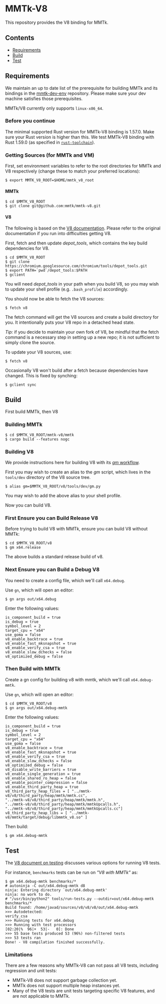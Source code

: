 # MMTk-V8

This repository provides the V8 binding for MMTk.

## Contents

* [Requirements](#requirements)
* [Build](#build)
* [Test](#test)

## Requirements

We maintain an up to date list of the prerequisite for building MMTk and its bindings in the [mmtk-dev-env](https://github.com/mmtk/mmtk-dev-env) repository.
Please make sure your dev machine satisfies those prerequisites.

MMTk/V8 currently only supports `linux-x86_64`.

### Before you continue

The minimal supported Rust version for MMTk-V8 binding is 1.57.0. Make sure your Rust version is higher than this. We test MMTk-V8
binding with Rust 1.59.0 (as specified in [`rust-toolchain`](mmtk/rust-toolchain)).

### Getting Sources (for MMTk and VM)

First, set environment variables to refer to the root directories for MMTk and V8 respectively (change these to match your preferred locations):

```console
$ export MMTK_V8_ROOT=$HOME/mmtk_v8_root
```

#### MMTk

```console
$ cd $MMTK_V8_ROOT
$ git clone git@github.com:mmtk/mmtk-v8.git
```

#### V8

The following is based on the [V8 documentation](https://v8.dev/docs/source-code).  Please refer to the original documentation if you run into difficulties getting V8.

First, fetch and then update _depot_tools_, which contains the key build dependencies for V8.

```console
$ cd $MMTK_V8_ROOT
$ git clone https://chromium.googlesource.com/chromium/tools/depot_tools.git
$ export PATH=`pwd`/depot_tools:$PATH
$ gclient
```

You will need _depot_tools_ in your path when you build V8, so you may wish to update your shell profile (e.g. `.bash_profile`) accordingly.

You should now be able to fetch the V8 sources:

```console
$ fetch v8
```

The fetch command will get the V8 sources and create a build directory for you.   It intentionally puts your V8 repo in a detached head state.

_Tip:_ if you decide to maintain your own fork of V8, be mindful that the fetch command is a necessary step in setting up a new repo; it is not sufficient to simply clone the source.

To update your V8 sources, use:

```console
$ fetch v8
```

Occasionally V8 won't build after a fetch because dependencies have changed.   This is fixed by synching:

```console
$ gclient sync
```

## Build

First build MMTk, then V8

### Building MMTk

```console
$ cd $MMTK_V8_ROOT/mmtk-v8/mmtk
$ cargo build --features nogc
```

### Building V8

We provide instructions here for building V8 with its [_gm_ workflow](https://v8.dev/docs/build-gn).

First you may wish to create an alias to the _gm_ script, which lives in the `tools/dev` directory of the V8 source tree.

```console
$ alias gm=$MMTK_V8_ROOT/v8/tools/dev/gm.py
```

You may wish to add the above alias to your shell profile.

Now you can build V8.

### First Ensure you can Build Release V8

Before trying to build V8 with MMTk, ensure you can build V8 without MMTk:

```console
$ cd $MMTK_V8_ROOT/v8
$ gm x64.release
```
The above builds a standard release build of v8.

### Next Ensure you can Build a Debug V8

You need to create a config file, which we'll call `x64.debug`.

Use `gn`, which will open an editor:

```console
$ gn args out/x64.debug
```

Enter the following values:

```
is_component_build = true
is_debug = true
symbol_level = 2
target_cpu = "x64"
use_goma = false
v8_enable_backtrace = true
v8_enable_fast_mksnapshot = true
v8_enable_verify_csa = true
v8_enable_slow_dchecks = false
v8_optimized_debug = false
```

### Then Build with MMTk

Create a gn config for building v8 with mmtk, which we'll call `x64.debug-mmtk`.

Use `gn`, which will open an editor:

```console
$ cd $MMTK_V8_ROOT/v8
$ gn args out/x64.debug-mmtk
```

Enter the following values:

```
is_component_build = true
is_debug = true
symbol_level = 2
target_cpu = "x64"
use_goma = false
v8_enable_backtrace = true
v8_enable_fast_mksnapshot = true
v8_enable_verify_csa = true
v8_enable_slow_dchecks = false
v8_optimized_debug = false
v8_disable_write_barriers = true
v8_enable_single_generation = true
v8_enable_shared_ro_heap = false
v8_enable_pointer_compression = false
v8_enable_third_party_heap = true
v8_third_party_heap_files = [ "../mmtk-v8/v8/third_party/heap/mmtk/mmtk.cc", 
"../mmtk-v8/v8/third_party/heap/mmtk/mmtk.h",
"../mmtk-v8/v8/third_party/heap/mmtk/mmtkUpcalls.h",
"../mmtk-v8/v8/third_party/heap/mmtk/mmtkUpcalls.cc"]
v8_third_party_heap_libs = [ "../mmtk-v8/mmtk/target/debug/libmmtk_v8.so" ]
```

Then build:

```console
$ gm x64.debug-mmtk
```

## Test

The [V8 document on testing](https://v8.dev/docs/test) discusses various options for running V8 tests.

For instance, `benchmarks` tests can be run on _"V8 with MMTk"_ as:

```console
$ gm x64.debug-mmtk benchmarks/*
# autoninja -C out/x64.debug-mmtk d8
ninja: Entering directory `out/x64.debug-mmtk'
ninja: no work to do.
# "/usr/bin/python2" tools/run-tests.py --outdir=out/x64.debug-mmtk benchmarks/*
Build found: /home/javad/sources/v8/v8/v8/out/x64.debug-mmtk
>>> Autodetected:
verify_csa
>>> Running tests for x64.debug
>>> Running with test processors
[02:20|%  96|+  53|-   0]: Done
>>> 55 base tests produced 53 (96%) non-filtered tests
>>> 53 tests ran
Done! - V8 compilation finished successfully.
```

### Limitations

There are a few reasons why MMTk-V8 can not pass all V8 tests, including regression and unit tests:

* MMTk-V8 does not support garbage collection yet.
* MMTk does not support multiple heap instances yet.
* Many of the V8 tests are unit tests targeting specific V8 features, and are not applicable to MMTk.
